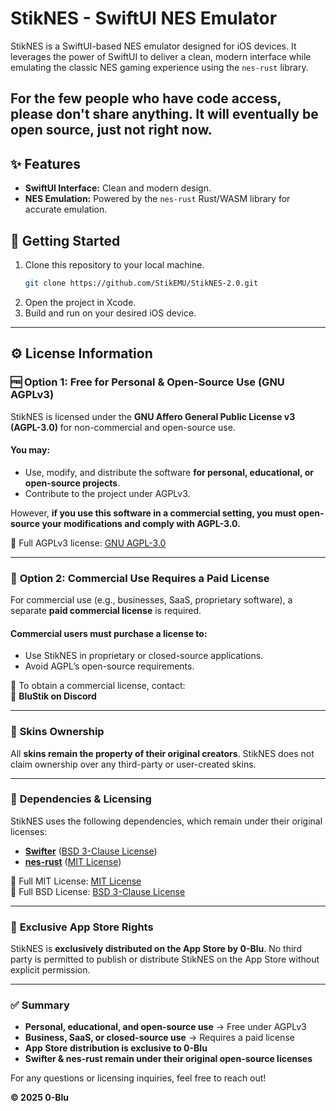 # **StikNES - SwiftUI NES Emulator**

StikNES is a SwiftUI-based NES emulator designed for iOS devices. It leverages the power of SwiftUI to deliver a clean, modern interface while emulating the classic NES gaming experience using the `nes-rust` library.

## For the few people who have code access, please don't share anything. It will eventually be open source, just not right now.

## ✨ **Features**
- **SwiftUI Interface:** Clean and modern design.
- **NES Emulation:** Powered by the `nes-rust` Rust/WASM library for accurate emulation.

## 🚀 **Getting Started**

1. Clone this repository to your local machine.
   ```bash
   git clone https://github.com/StikEMU/StikNES-2.0.git
   ```
2. Open the project in Xcode.
3. Build and run on your desired iOS device.

---

## ⚙️ **License Information**

### 🆓 **Option 1: Free for Personal & Open-Source Use (GNU AGPLv3)**
StikNES is licensed under the **GNU Affero General Public License v3 (AGPL-3.0)** for non-commercial and open-source use.

#### You may:
- Use, modify, and distribute the software **for personal, educational, or open-source projects**.
- Contribute to the project under AGPLv3.

However, **if you use this software in a commercial setting, you must open-source your modifications and comply with AGPL-3.0.**

📜 Full AGPLv3 license: [GNU AGPL-3.0](https://www.gnu.org/licenses/agpl-3.0.html)

---

### 💼 **Option 2: Commercial Use Requires a Paid License**
For commercial use (e.g., businesses, SaaS, proprietary software), a separate **paid commercial license** is required.

#### Commercial users **must purchase a license** to:
- Use StikNES in proprietary or closed-source applications.
- Avoid AGPL’s open-source requirements.

📩 To obtain a commercial license, contact:  
📧 **BluStik on Discord**

---

### 🎨 **Skins Ownership**
All **skins remain the property of their original creators**. StikNES does not claim ownership over any third-party or user-created skins.

---

### 🔗 **Dependencies & Licensing**
StikNES uses the following dependencies, which remain under their original licenses:

- **[Swifter](https://github.com/httpswift/swifter)** ([BSD 3-Clause License](https://github.com/httpswift/swifter/blob/master/LICENSE))
- **[nes-rust](https://github.com/takahirox/nes-rust)** ([MIT License](https://github.com/takahirox/nes-rust/blob/master/LICENSE))

📜 Full MIT License: [MIT License](https://opensource.org/licenses/MIT)  
📜 Full BSD License: [BSD 3-Clause License](https://opensource.org/licenses/BSD-3-Clause)

---

### 🛑 **Exclusive App Store Rights**
StikNES is **exclusively distributed on the App Store by 0-Blu**. No third party is permitted to publish or distribute StikNES on the App Store without explicit permission.

---

### ✅ **Summary**
- **Personal, educational, and open-source use** → Free under AGPLv3  
- **Business, SaaS, or closed-source use** → Requires a paid license  
- **App Store distribution is exclusive to 0-Blu**  
- **Swifter & nes-rust remain under their original open-source licenses**  

For any questions or licensing inquiries, feel free to reach out!  

**© 2025 0-Blu**
